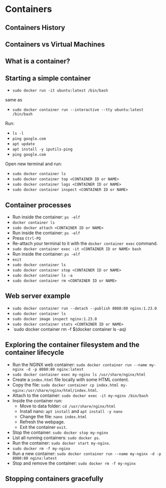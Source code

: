 # Containers

## Containers History

## Containers vs Virtual Machines

## What is a container?

## Starting a simple container
- `sudo docker run -it ubuntu:latest /bin/bash`

same as

- `sudo docker container run --interactive --tty ubuntu:latest /bin/bash`

Run:
- `ls -l`
- `ping google.com`
- `apt update`
- `apt install -y iputils-ping`
- `ping google.com`

Open new terminal and run:
- `sudo docker container ls`
- `sudo docker container top <CONTAINER ID or NAME>`
- `sudo docker container logs <CONTAINER ID or NAME>`
- `sudo docker container inspect <CONTAINER ID or NAME>`

## Container processes
- Run inside the container: `ps -elf`
- `docker container ls`
- `sudo docker attach <CONTAINER ID or NAME>`
- Run inside the container: `ps -elf`
- Press `Ctrl-PQ`
- Re-attach your terminal to it with the `docker container exec` command.
- `sudo docker container exec -it <CONTAINER ID or NAME> bash`
- Run inside the container: `ps -elf` 
- `exit`
- `sudo docker container ls`
- `sudo docker container stop <CONTAINER ID or NAME>`
- `sudo docker container ls -a`
- `sudo docker container rm <CONTAINER ID or NAME>`

## Web server example
- `sudo docker container run --detach --publish 8088:80 nginx:1.23.0`
- `sudo docker container ls`
- `sudo docker image inspect nginx:1.23.0`
- `sudo docker container stats <CONTAINER ID or NAME>`
- `sudo docker container rm -f $(docker container ls -aq)

## Exploring the container filesystem and the container lifecycle
- Run the NGINX web container: `sudo docker container run --name my-nginx -d -p 8080:80 nginx:latest`
- `sudo docker container exec my-nginx ls /usr/share/nginx/html`
- Create a `index.html` file locally with some HTML content.
- Copy the file: `sudo docker container cp index.html my-nginx:/usr/share/nginx/html/index.html`. 
- Attach to the container: `sudo docker exec -it my-nginx /bin/bash`
- Inside the container run:
    - Move to data folder: `cd /usr/share/nginx/html`
    - Install nano: `apt install` and `apt install -y nano`
    - Change the file: `nano index.html`
    - Refresh the webpage.
    - Exit the container `exit`.
- Stop the container: `sudo docker stop my-nginx`
- List all running containers: `sudo docker ps`. 
- Run the container: `sudo docker start my-nginx`.
- `sudo docker rm -f my-nginx`
- Run a new container: `sudo docker container run --name my-nginx -d -p 8080:80 nginx:latest`
- Stop and remove the container: `sudo docker rm -f my-nginx`

## Stopping containers gracefully
